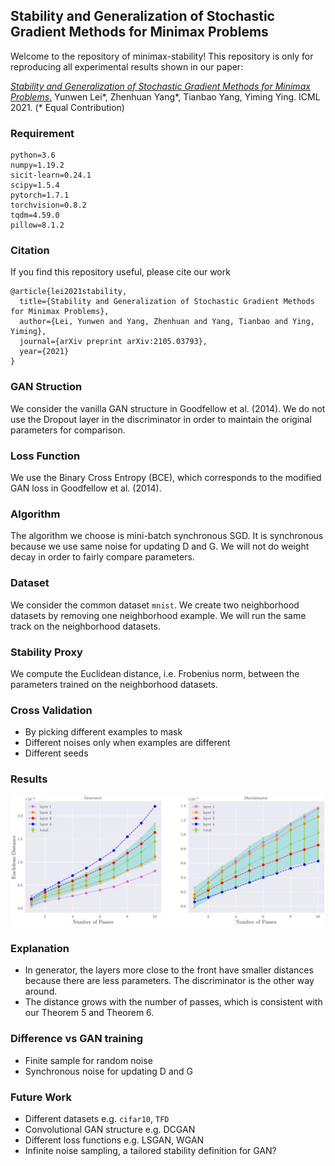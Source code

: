 ## Stability and Generalization of Stochastic Gradient Methods for Minimax Problems

Welcome to the repository of minimax-stability! This repository is only for reproducing all experimental results shown in our paper:

[*Stability and Generalization of Stochastic Gradient Methods for Minimax Problems*.](https://arxiv.org/abs/2105.03793) Yunwen Lei\*, Zhenhuan Yang\*, Tianbao Yang, Yiming Ying. ICML 2021. (\* Equal Contribution)

### Requirement

```
python=3.6
numpy=1.19.2
sicit-learn=0.24.1
scipy=1.5.4
pytorch=1.7.1
torchvision=0.8.2
tqdm=4.59.0
pillow=8.1.2
```

### Citation
If you find this repository useful, please cite our work
```
@article{lei2021stability,
  title={Stability and Generalization of Stochastic Gradient Methods for Minimax Problems},
  author={Lei, Yunwen and Yang, Zhenhuan and Yang, Tianbao and Ying, Yiming},
  journal={arXiv preprint arXiv:2105.03793},
  year={2021}
}
```

### GAN Struction
We consider the vanilla GAN structure in Goodfellow et al. (2014).
We do not use the Dropout layer in the discriminator in order to maintain the original parameters for comparison.

### Loss Function
We use the Binary Cross Entropy (BCE), which corresponds to the modified GAN loss in Goodfellow et al. (2014).

### Algorithm
The algorithm we choose is mini-batch synchronous SGD.
It is synchronous because we use same noise for updating D and G.
We will not do weight decay in order to fairly compare parameters.

### Dataset 
We consider the common dataset `mnist`. 
We create two neighborhood datasets by removing one neighborhood example.
We will run the same track on the neighborhood datasets.

### Stability Proxy
We compute the Euclidean distance, i.e. Frobenius norm, between the parameters trained on the neighborhood datasets.

### Cross Validation
- By picking different examples to mask
- Different noises only when examples are different
- Different seeds 

### Results

![mnist_cpu](res/mnist_cuda.png)

### Explanation
- In generator, the layers more close to the front have smaller distances because there are less parameters. The discriminator is the other way around.
- The distance grows with the number of passes, which is consistent with our Theorem 5 and Theorem 6.

### Difference vs GAN training
- Finite sample for random noise
- Synchronous noise for updating D and G

### Future Work
- Different datasets e.g. `cifar10`, `TFD`
- Convolutional GAN structure e.g. DCGAN
- Different loss functions e.g. LSGAN, WGAN
- Infinite noise sampling, a tailored stability definition for GAN?
